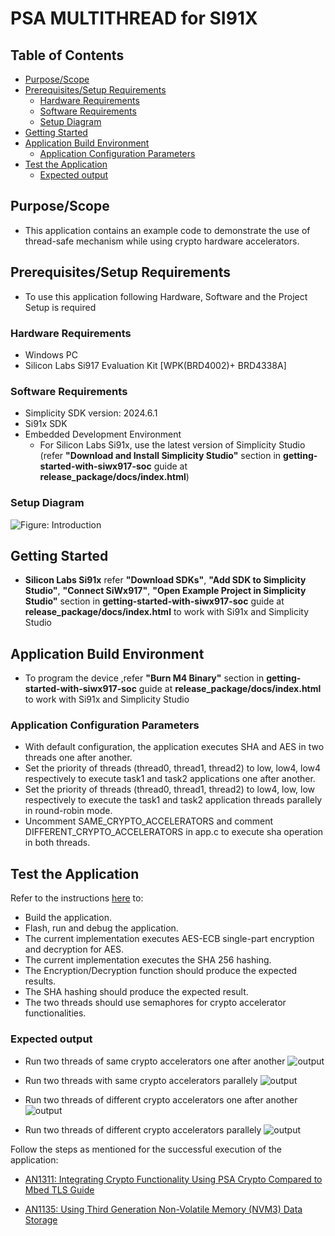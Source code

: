 # PSA MULTITHREAD for SI91X

## Table of Contents

- [Purpose/Scope](#purposescope)
- [Prerequisites/Setup Requirements](#prerequisitessetup-requirements)
  - [Hardware Requirements](#hardware-requirements)
  - [Software Requirements](#software-requirements)
  - [Setup Diagram](#setup-diagram)
- [Getting Started](#getting-started)
- [Application Build Environment](#application-build-environment)
  - [Application Configuration Parameters](#application-configuration-parameters)
- [Test the Application](#test-the-application)
  - [Expected output](#expected-output)

## Purpose/Scope

- This application contains an example code to demonstrate the use of thread-safe mechanism while using crypto hardware accelerators.

## Prerequisites/Setup Requirements

 - To use this application following Hardware, Software and the Project Setup is required

### Hardware Requirements

  - Windows PC
  - Silicon Labs Si917 Evaluation Kit [WPK(BRD4002)+ BRD4338A]

### Software Requirements
  - Simplicity SDK version: 2024.6.1
  - Si91x SDK
  - Embedded Development Environment
    - For Silicon Labs Si91x, use the latest version of Simplicity Studio (refer **"Download and Install Simplicity Studio"** section in **getting-started-with-siwx917-soc** guide at **release_package/docs/index.html**)

### Setup Diagram

 ![Figure: Introduction](resources/readme/image508a.png)

## Getting Started

- **Silicon Labs Si91x** refer **"Download SDKs"**, **"Add SDK to Simplicity Studio"**, **"Connect SiWx917"**, **"Open Example Project in Simplicity Studio"** section in **getting-started-with-siwx917-soc** guide at **release_package/docs/index.html** to work with Si91x and Simplicity Studio

## Application Build Environment

- To program the device ,refer **"Burn M4 Binary"** section in **getting-started-with-siwx917-soc** guide at **release_package/docs/index.html** to work with Si91x and Simplicity Studio

### Application Configuration Parameters

- With default configuration, the application executes SHA and AES in two threads one after another.
- Set the priority of threads (thread0, thread1, thread2) to low, low4, low4 respectively to execute task1 and task2 applications one after another.
- Set the priority of threads (thread0, thread1, thread2) to low4, low, low respectively to execute the task1 and task2 application threads parallely in round-robin mode.
- Uncomment SAME_CRYPTO_ACCELERATORS and comment DIFFERENT_CRYPTO_ACCELERATORS in app.c to execute sha operation in both threads.

## Test the Application

Refer to the instructions [here](https://docs.silabs.com/wiseconnect/latest/wiseconnect-getting-started/) to:

- Build the application.
- Flash, run and debug the application.
- The current implementation executes AES-ECB single-part encryption and decryption for AES.
- The current implementation executes the SHA 256 hashing.
- The Encryption/Decryption function should produce the expected results.
- The SHA hashing should produce the expected result.
- The two threads should use semaphores for crypto accelerator functionalities.

### Expected output
- Run two threads of same crypto accelerators one after another
  ![output](resources/readme/same_acc_output.png)

- Run two threads with same crypto accelerators parallely
  ![output](resources/readme/same_acc_parallel_output.png)

- Run two threads of different crypto accelerators one after another
  ![output](resources/readme/diff_acc_output.png)

- Run two threads of different crypto accelerators parallely
  ![output](resources/readme/diff_acc_parallel_output.png)

Follow the steps as mentioned for the successful execution of the application:

* [AN1311: Integrating Crypto Functionality Using PSA Crypto Compared to Mbed TLS Guide](https://www.silabs.com/documents/public/application-notes/an1311-mbedtls-psa-crypto-porting-guide.pdf)

* [AN1135: Using Third Generation Non-Volatile Memory (NVM3) Data Storage](https://www.silabs.com/documents/public/application-notes/an1135-using-third-generation-nonvolatile-memory.pdf)